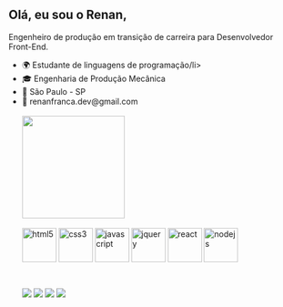 ## Olá, eu sou o Renan,
Engenheiro de produção em transição de carreira para Desenvolvedor Front-End.

<ul>
 <li>🌍 Estudante de linguagens de programação/li>
 <li>🎓 Engenharia de Produção Mecânica</li>
 <li>📍  São Paulo - SP</li>
 <li>📧 renanfranca.dev@gmail.com</li>
<br>
 <div>
   <a href"https://github.com/RenanFrancaDev">
    <img height="180em" src="https://github-readme-stats.vercel.app/api?username=RenanFrancaDev&show_icons=true&theme=dark">
 </div>
  
  <div style="display:inline_block"><br>
   <img align="center" alt="html5" height="60" width="60" src="https://cdn.jsdelivr.net/gh/devicons/devicon/icons/html5/html5-original-wordmark.svg">
   <img align="center" alt="css3" height="60" width="60" src="https://cdn.jsdelivr.net/gh/devicons/devicon/icons/css3/css3-original-wordmark.svg">
   <img align="center" alt="javascript" height="60" width="60" src="https://cdn.jsdelivr.net/gh/devicons/devicon/icons/javascript/javascript-original.svg">
   <img align="center" alt="jquery" height="60" width="60" src="https://cdn.jsdelivr.net/gh/devicons/devicon/icons/jquery/jquery-original-wordmark.svg">
   <img align="center" alt="react" height="60" width="60" src="https://cdn.jsdelivr.net/gh/devicons/devicon/icons/react/react-original-wordmark.svg" />
   <img align="center" alt="nodejs" height="60" width="60" src="https://cdn.jsdelivr.net/gh/devicons/devicon/icons/nodejs/nodejs-original.svg" />
   
  </div>
                
  ##
  
  <div><br>
   <a href="mailto:renanfranca.dev@gmail.com"  target="_blank"><img src="https://img.shields.io/badge/Gmail-D14836?style=for-the-badge&logo=gmail&logoColor=white"></a>
   <a href="https://www.linkedin.com/in/renan-franca/"  target="_blank"><img style="height 800" src="https://img.shields.io/badge/LinkedIn-0077B5?style=for-the-badge&logo=linkedin&logoColor=white"></a>
   <a href="firecbb#4551" target="_blank"><img src="https://img.shields.io/badge/Discord-7289DA?style=for-the-badge&logo=discord&logoColor=white"></a> 
   <a href="https://wa.me/5512996190019/" target="_blank"><img src="https://img.shields.io/badge/WhatsApp-25D366?style=for-the-badge&logo=whatsapp&logoColor=white"></a>
  </div>
  
